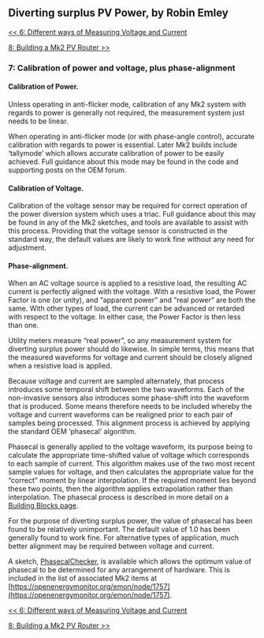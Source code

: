 ## Diverting surplus PV Power, by Robin Emley

[<< 6: Different ways of Measuring Voltage and Current](vimeasurement)

[8: Building a Mk2 PV Router >>](build)

### 7: Calibration of power and voltage, plus phase-alignment

#### Calibration of Power.

Unless operating in anti-flicker mode, calibration of any Mk2 system with regards to power is generally not required, the measurement system just needs to be linear.

When operating in anti-flicker mode (or with phase-angle control), accurate calibration with regards to power is essential. Later Mk2 builds include ‘tallymode’ which allows accurate calibration of power to be easily achieved. Full guidance about this mode may be found in the code and supporting posts on the OEM forum.

#### Calibration of Voltage.

Calibration of the voltage sensor may be required for correct operation of the power diversion system which uses a triac. Full guidance about this may be found in any of the Mk2 sketches, and tools are available to assist with this process. Providing that the voltage sensor is constructed in the standard way, the default values are likely to work fine without any need for adjustment.

#### Phase-alignment.

When an AC voltage source is applied to a resistive load, the resulting AC current is perfectly aligned with the voltage. With a resistive load, the Power Factor is one (or unity), and “apparent power” and “real power” are both the same. With other types of load, the current can be advanced or retarded with respect to the voltage. In either case, the Power Factor is then less than one.

Utility meters measure “real power”, so any measurement system for diverting surplus power should do likewise. In simple terms, this means that the measured waveforms for voltage and current should be closely aligned when a resistive load is applied.

Because voltage and current are sampled alternately, that process introduces some temporal shift between the two waveforms. Each of the non-invasive sensors also introduces some phase-shift into the waveform that is produced. Some means therefore needs to be included whereby the voltage and current waveforms can be realigned prior to each pair of samples being processed. This alignment process is achieved by applying the standard OEM ‘phasecal’ algorithm.

Phasecal is generally applied to the voltage waveform, its purpose being to calculate the appropriate time-shifted value of voltage which corresponds to each sample of current. This algorithm makes use of the two most recent sample values for voltage, and then calculates the appropriate value for the “correct” moment by linear interpolation. If the required moment lies beyond these two points, then the algorithm applies extrapolation rather than interpolation. The phasecal process is described in more detail on a [Building Blocks page](https://openenergymonitor.org/emon/buildingblocks/explanation-of-the-phase-correction-algorithm).

For the purpose of diverting surplus power, the value of phasecal has been found to be relatively unimportant. The default value of 1.0 has been generally found to work fine. For alternative types of application, much better alignment may be required between voltage and current.

A sketch, [PhasecalChecker](files/PhasecalChecker.ino_.zip), is available which allows the optimum value of phasecal to be determined for any arrangement of hardware. This is included in the list of associated Mk2 items at [https://openenergymonitor.org/emon/node/1757](https://openenergymonitor.org/emon/node/1757).

[<< 6: Different ways of Measuring Voltage and Current](vimeasurement)

[8: Building a Mk2 PV Router >>](build)
